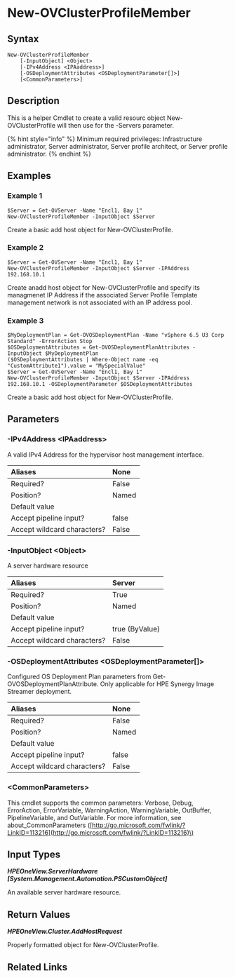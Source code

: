 ﻿---
description: Helper Cmdlet to create proper add host request for New-OVClusterProfile.
---

# New-OVClusterProfileMember

## Syntax

```text
New-OVClusterProfileMember
    [-InputObject] <Object>
    [-IPv4Address <IPAaddress>]
    [-OSDeploymentAttributes <OSDeploymentParameter[]>]
    [<CommonParameters>]
```

## Description

This is a helper Cmdlet to create a valid resourc object New-OVClusterProfile will then use for the -Servers parameter.

{% hint style="info" %}
Minimum required privileges: Infrastructure administrator, Server administrator, Server profile architect, or Server profile administrator.
{% endhint %}

## Examples

###  Example 1 

```text
$Server = Get-OVServer -Name "Encl1, Bay 1"
New-OVClusterProfileMember -InputObject $Server
```

Create a basic add host object for New-OVClusterProfile.

###  Example 2 

```text
$Server = Get-OVServer -Name "Encl1, Bay 1"
New-OVClusterProfileMember -InputObject $Server -IPAddress 192.168.10.1
```

Create anadd host object for New-OVClusterProfile and specify its managmenet IP Address if the associated Server Profile Template management network is not associated with an IP address pool.

###  Example 3 

```text
$MyDeploymentPlan = Get-OVOSDeploymentPlan -Name "vSphere 6.5 U3 Corp Standard" -ErrorAction Stop
$OSDeploymentAttributes = Get-OVOSDeploymentPlanAttributes -InputObject $MyDeploymentPlan
($OSDeploymentAttributes | Where-Object name -eq "CustomAttribute1").value = "MySpecialValue"
$Server = Get-OVServer -Name "Encl1, Bay 1"
New-OVClusterProfileMember -InputObject $Server -IPAddress 192.168.10.1 -OSDeploymentParameter $OSDeploymentAttributes
```

Create a basic add host object for New-OVClusterProfile.

## Parameters

### -IPv4Address &lt;IPAaddress&gt;

A valid IPv4 Address for the hypervisor host management interface.

| Aliases | None |
| :--- | :--- |
| Required? | False |
| Position? | Named |
| Default value |  |
| Accept pipeline input? | false |
| Accept wildcard characters? | False |

### -InputObject &lt;Object&gt;

A server hardware resource

| Aliases | Server |
| :--- | :--- |
| Required? | True |
| Position? | Named |
| Default value |  |
| Accept pipeline input? | true (ByValue) |
| Accept wildcard characters? | False |

### -OSDeploymentAttributes &lt;OSDeploymentParameter[]&gt;

Configured OS Deployment Plan parameters from Get-OVOSDeploymentPlanAttribute.  Only applicable for HPE Synergy Image Streamer deployment.

| Aliases | None |
| :--- | :--- |
| Required? | False |
| Position? | Named |
| Default value |  |
| Accept pipeline input? | false |
| Accept wildcard characters? | False |

### &lt;CommonParameters&gt;

This cmdlet supports the common parameters: Verbose, Debug, ErrorAction, ErrorVariable, WarningAction, WarningVariable, OutBuffer, PipelineVariable, and OutVariable. For more information, see about\_CommonParameters \([http://go.microsoft.com/fwlink/?LinkID=113216](http://go.microsoft.com/fwlink/?LinkID=113216)\)

## Input Types

_**HPEOneView.ServerHardware [System.Management.Automation.PSCustomObject]**_

An available server hardware resource.

## Return Values

_**HPEOneView.Cluster.AddHostRequest**_

Properly formatted object for New-OVClusterProfile.

## Related Links

